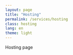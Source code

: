 ```yaml
---
layout: page
title: "Hosting"
permalink: /services/hosting
class: hosting
lang: en
theme: light
---
```


Hosting page
